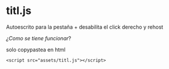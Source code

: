 # titl.js
Autoescrito para la pestaña + desabilita el click derecho y rehost

*¿Como se tiene funcionar*?

solo copypastea en html

`<script src="assets/titl.js"></script>
`
